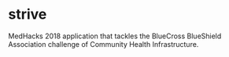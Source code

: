 # strive
MedHacks 2018 application that tackles the BlueCross BlueShield Association challenge of Community Health Infrastructure.

